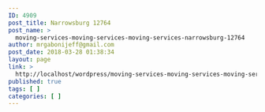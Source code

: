 ```yaml
---
ID: 4909
post_title: Narrowsburg 12764
post_name: >
  moving-services-moving-services-moving-services-narrowsburg-12764
author: mrgabonijeff@gmail.com
post_date: 2018-03-28 01:38:34
layout: page
link: >
  http://localhost/wordpress/moving-services-moving-services-moving-services-narrowsburg-12764/
published: true
tags: [ ]
categories: [ ]
---
```

